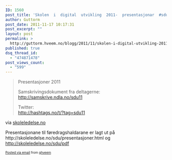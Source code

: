 ```yaml
---
ID: 1560
post_title: 'Skolen  i  digital  utvikling  2011-  presentasjonar  #sdu11'
author: Guttorm
post_date: 2011-11-17 10:17:31
post_excerpt: ""
layout: post
permalink: >
  http://guttorm.hveem.no/blogg/2011/11/skolen-i-digital-utvikling-2011-presentasjonar-sdu11/
published: true
dsq_thread_id:
  - "474871478"
post_views_count:
  - "599"
---
```

<div class='posterous_autopost'><div class="posterous_bookmarklet_entry"> <blockquote class="posterous_long_quote"><p><span class="head">Presentasjoner 2011</span><br />  </p>  <p>Samskrivingsdokument fra deltagerne:<br />  <a href="http://samskrive.ndla.no/sdu11       " target="_blank">http://samskrive.ndla.no/sdu11 </a></p>  <p>Twitter:<br />  <a href="http://hashtags.no/t/?tag=sdu11       " target="_blank">http://hashtags.no/t/?tag=sdu11 </a></p></blockquote>    <div class="posterous_quote_citation">via <a href="http://skoleledelse.no/sdu/presentasjoner.html">skoleledelse.no</a></div> <p>Presentasjonane til føredragshaldarane er lagt ut på http://skoleledelse.no/sdu/presentasjoner.html og  <br /><a href="http://skoleledelse.no/sdu/pdf">http://skoleledelse.no/sdu/pdf</a></p></div>      <p style="font-size: 10px;">  <a href="http://posterous.com">Posted via email</a>   from <a href="http://ghveem.posterous.com/skolen-i-digital-utvikling-2011-presentasjona">ghveem</a>  </p>  </div>